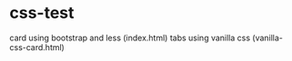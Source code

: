 # css-test
card using bootstrap and less (index.html)
tabs using vanilla css (vanilla-css-card.html)
